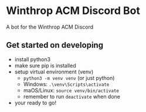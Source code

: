 # Winthrop ACM Discord Bot

A bot for the Winthrop ACM Discord

## Get started on developing

- install python3
- make sure pip is installed
- setup virtual environment (venv)
    - `python3 -m venv venv` (or just python)
    - Windows: `.\venv\Scripts\activate`
    - maOS/Linux: `source venv/bin/activate`
    - remember to run `deactivate` when done
- your ready to go!
